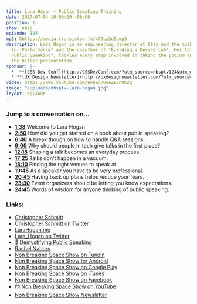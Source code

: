 ```yaml
---
title: Lara Hogan — Public Speaking Training
date: 2017-07-04 10:00:00 -06:00
position: 1
show: nbsp
episode: 124
mp3: hhttps://media.transistor.fm/479ca3d5.mp3
description: Lara Hogan is an engineering director at Etsy and the author of *Designing
  for Performance* and the coauthor of *Building a Device Lab*. Her latest book, *Demystifying
  Public Speaking*, tackles every step involved in taking the podium and delivering
  the killer presentation.
sponsor: |-
  *  **[CSS Dev Conf](http://CSSDevConf.com/?utm_source=nbsptv124&utm_medium=podcast&utm_campaign=cssdevconf2017)** — Conference dedicated to CSS and its super friend technologies like JavaScript, Sass, npm, and more. A limited supply of Early Bird Tickets now on sale. [Register now!](http://CSSDevConf.com/?utm_source=nbsptv124&utm_medium=podcast&utm_campaign=cssdevconf2017)
  * **[UX Design Newsletter](http://uxdesignnewsletter.com/?utm_source=nbsptv124&utm_medium=podcast&utm_campaign=uxdesignnewsletter)** — A weekly free newsletter containing a collection of tutorials, articles, and videos about front-end design and development, plus tips on how to bring better engagement to the multi-device world curated by Christopher Schmitt. [Sign up now!](http://uxdesignnewsletter.com/?utm_source=nbsptv124&utm_medium=podcast&utm_campaign=uxdesignnewsletter)
video: https://www.youtube.com/embed/DweZECnOK2g
image: "/uploads/nbsptv-lara-hogan.jpg"
layout: episode
---
```


### Jump to a conversation on...

* **[1:38](https://goodstuff.fm/nbsp/124#t=1:38)** Welcome to Lara Hogan
* **[2:50](https://goodstuff.fm/nbsp/124#t=2:50)** How did you get started on a book about public speaking?
* **[6:40](https://goodstuff.fm/nbsp/124#t=6:40)** A break though on how to handle Q&A sessions.
* **[9:00](https://goodstuff.fm/nbsp/124#t=9:00)** Why should people in tech give talks in the first place?
* **[12:18](https://goodstuff.fm/nbsp/124#t=12:18)** Shaping a talk becomes an everyday process.
* **[17:25](https://goodstuff.fm/nbsp/124#t=17:25)** Talks don't happen in a vacuum.
* **[18:10](https://goodstuff.fm/nbsp/124#t=18:10)** Finding the right venues to speak at.
* **[19:45](https://goodstuff.fm/nbsp/124#t=19:45)** As a speaker you have to be very professional.
* **[20:45](https://goodstuff.fm/nbsp/124#t=20:45)** Having back up plans helps reduce your fears.
* **[23:30](https://goodstuff.fm/nbsp/124#t=23:30)** Event organizers should be letting you know expectations.
* **[24:45](https://goodstuff.fm/nbsp/124#t=24:45)** Words of wisdom for anyone thinking of public speaking.


### Links:

* [Christopher Schmitt](http://Christopher.org)
* [Christopher Schmitt on Twitter](https://twitter.com/teleject)
* [LaraHogan.me](http://larahogan.me)
* [Lara_Hogan on Twitter](https://twitter.com/lara_hogan)
* 📘 [Demystifying Public Speaking](https://abookapart.com/products/demystifying-public-speaking)
* [Rachel Nabors](http://rachelnabors.com)
* [Non Breaking Space Show on TuneIn](http://tunein.com/radio/Non-Breaking-Space-Show-p885155/)
* [Non Breaking Space Show for Android](http://subscribeonandroid.com/feeds.goodstuff.fm/nbsp)
* [Non Breaking Space Show on Google Play](https://playmusic.app.goo.gl/?ibi=com.google.PlayMusic&isi=691797987&ius=googleplaymusic&link=https://play.google.com/music/m/Iw5ik6iwalo5vmda5rqyrotdney?t%3DNon_Breaking_Space_Show%26pcampaignid%3DMKT-na-all-co-pr-mu-pod-16)
* [Non Breaking Space Show on iTunes](https://itunes.apple.com/ca/podcast/non-breaking-space-show/id507162981?mt=2&ign-mpt=uo%3D4)
* [Non Breaking Space Show on Facebook](https://www.facebook.com/nbsptv)
* [📺 Non Breaking Space Show on YouTube](https://www.youtube.com/channel/UC--mqA75V3CM8hxId0l7e_g?sub_confirmation=1)
* [Non Breaking Space Show Newsletter](http://newsletter.nonbreakingspace.tv/)
